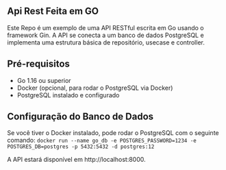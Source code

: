 ## Api Rest Feita em GO

Este Repo é um exemplo de uma API RESTful escrita em Go usando o framework Gin. 
A API se conecta a um banco de dados PostgreSQL e implementa uma estrutura básica de repositório, usecase e controller.

## Pré-requisitos
 - Go 1.16 ou superior
 - Docker (opcional, para rodar o PostgreSQL via Docker)
 - PostgreSQL instalado e configurado


## Configuração do Banco de Dados
Se você tiver o Docker instalado, pode rodar o PostgreSQL com o seguinte comando:
`docker run --name go_db -e POSTGRES_PASSWORD=1234 -e POSTGRES_DB=postgres -p 5432:5432 -d postgres:12`

A API estará disponível em http://localhost:8000.
